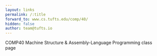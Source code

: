 ```yaml
---
layout: links
permalink: /:title
forward_to: www.cs.tufts.edu/comp/40/
hidden: false
author: team@tufts.io
---
```

COMP40 Machine Structure & Assembly-Language Programming class page
